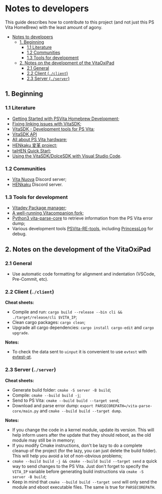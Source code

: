 # Notes to developers

This guide describes how to contribute to this project (and not just this PS Vita HomeBrew) with the least amount of agony.

- [Notes to developers](#notes-to-developers)
  - [1. Beginning](#1-beginning)
    - [1.1 Literature](#11-literature)
    - [1.2 Communities](#12-communities)
    - [1.3 Tools for development](#13-tools-for-development)
  - [2. Notes on the development of the VitaOxiPad](#2-notes-on-the-development-of-the-vitaoxipad)
    - [2.1 General](#21-general)
    - [2.2 Client (`./client`)](#22-client-client)
    - [2.3 Server (`./server`)](#23-server-server)

## 1. Beginning

### 1.1 Literature

- [Getting Started with PSVita Homebrew Development](https://gl33ntwine.com/posts/develop-for-vita);
- [Fixing linking issues with VitaSDK](https://gl33ntwine.com/notes/vita-find-symbol.html);
- [VitaSDK - Development tools for PS Vita](https://vitasdk.org);
- [VitaSDK API](https://docs.vitasdk.org)
- [All about PS Vita hardware](https://www.psdevwiki.com/vita);
- [HENkaku 変革 project](https://henkaku.xyz);
- [taiHEN Quick Start](https://github.com/yifanlu/taiHEN/blob/master/USAGE.md);
- [Using the VitaSDK/DolceSDK with Visual Studio Code](https://forum.devchroma.nl/index.php?topic=139.0).

### 1.2 Communities

- [Vita Nuova](https://discord.com/invite/PyCaBx9) Discord server;
- [HENkaku](https://discord.com/invite/m7MwpKA) Discord server.

### 1.3 Tools for development

- [Vitadev Package manager](https://github.com/vitasdk/vdpm);
- [A well-running Vitacompanion fork](https://github.com/devnoname120/vitacompanion);
- [Python3 vita-parse-core](https://github.com/isage/vita-parse-core) to retrieve information from the PS Vita error dump;
- Various development tools [PSVita-RE-tools](https://github.com/TeamFAPS/PSVita-RE-tools),
   including [PrincessLog](https://github.com/TeamFAPS/PSVita-RE-tools?tab=readme-ov-file#princesslog---by-princess-of-sleeping) for debug.

## 2. Notes on the development of the VitaOxiPad

### 2.1 General

- Use automatic code formatting for alignment and indentation (VSCode, Pre-Commit, etc).

### 2.2 Client (`./client`)

**Cheat sheets:**

- Compile and run: `cargo build --release --bin cli && ./target/release/cli $VITA_IP`;
- Clean cargo packages: `cargo clean`;
- Upgrade all cargo dependencies: `cargo install cargo-edit` and `cargo upgrade`.

**Notes:**

- To check the data sent to `uinput` it is convenient to use `evtest` with [evtest-qt](https://github.com/Grumbel/evtest-qt).

### 2.3 Server (`./server`)

**Cheat sheets:**

- Generate build folder: `cmake -S server -B build`;
- Compile: `cmake --build build -j`;
- Send to PS Vita: `cmake --build build --target send`;
- Download and parse error dump: `export PARSECOREPATH=/vita-parse-core/main.py` and `cmake --build build --target dump`.

**Notes:**

- If you change the code in a kernel module, update its version.
   This will help inform users after the update that they should reboot, as the old module may still be in memory;
- If you modify Cmake instructions, don't be lazy to do a complete cleanup of the project (for the lazy, you can just delete the build folder).
   This will help you avoid a lot of non-obvious problems;
- `cmake --build build -j && cmake --build build --target send` a quick way to send changes to the PS Vita.
   Just don't forget to specify the `VITA_IP` variable before generating build instructions via `cmake -S server -B build`;
- Keep in mind that `cmake --build build --target send` will only send the module and eboot executable files. The same is true for `PARSECOREPATH`.
